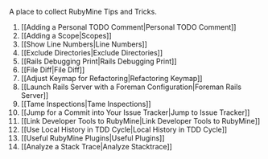 A place to collect RubyMine Tips and Tricks.

1. [[Adding a Personal TODO Comment|Personal TODO Comment]]
1. [[Adding a Scope|Scopes]]
1. [[Show Line Numbers|Line Numbers]]
1. [[Exclude Directories|Exclude Directories]]
1. [[Rails Debugging Print|Rails Debugging Print]]
1. [[File Diff|File Diff]]
1. [[Adjust Keymap for Refactoring|Refactoring Keymap]]
1. [[Launch Rails Server with a Foreman Configuration|Foreman Rails Server]]
1. [[Tame Inspections|Tame Inspections]]
1. [[Jump for a Commit into Your Issue Tracker|Jump to Issue Tracker]]
1. [[Link Developer Tools to RubyMine|Link Developer Tools to RubyMine]]
1. [[Use Local History in TDD Cycle|Local History in TDD Cycle]]
1. [[Useful RubyMine Plugins|Useful Plugins]]
1. [[Analyze a Stack Trace|Analyze Stacktrace]]
